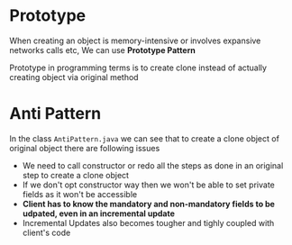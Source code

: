 # Prototype   
When creating an object is memory-intensive or involves expansive networks calls etc, We can use **Prototype Pattern**

Prototype in programming terms is to create clone instead of actually creating object via original method





# Anti Pattern
In the class `AntiPattern.java` we can see that to create a clone object of original object there are following issues
- We need to call constructor or redo all the steps as done in an original step to create a clone object
- If we don't opt constructor way then we won't be able to set private fields as it won't be accessible
- **Client has to know the mandatory and non-mandatory fields to be udpated, even in an incremental update**
- Incremental Updates also becomes tougher and tighly coupled with client's code
